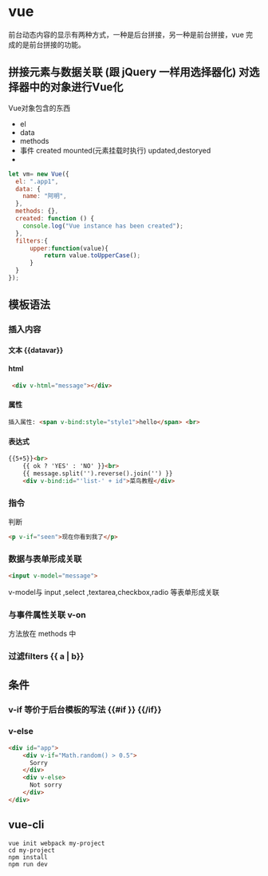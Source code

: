 # vue
前台动态内容的显示有两种方式，一种是后台拼接，另一种是前台拼接，vue 完成的是前台拼接的功能。

## 拼接元素与数据关联 (跟 jQuery 一样用选择器化) 对选择器中的对象进行Vue化

Vue对象包含的东西

- el
- data
- methods
- 事件 created mounted(元素挂载时执行) updated,destoryed
- 


``` js
let vm= new Vue({
  el: ".app1",
  data: {
    name: "阿明",
  },
  methods: {},
  created: function () {
    console.log("Vue instance has been created");
  },
  filters:{
	  upper:function(value){
		  return value.toUpperCase();
	  }
  }
});

```
## 模板语法
### 插入内容
#### 文本  {{datavar}}
#### html 
``` html
 <div v-html="message"></div>
```
#### 属性 
``` html
插入属性: <span v-bind:style="style1">hello</span> <br>
```
#### 表达式
``` html
{{5+5}}<br>
    {{ ok ? 'YES' : 'NO' }}<br>
    {{ message.split('').reverse().join('') }}
    <div v-bind:id="'list-' + id">菜鸟教程</div>

```

### 指令 
判断
``` html
<p v-if="seen">现在你看到我了</p>
```
### 数据与表单形成关联
``` html
<input v-model="message">
```

v-model与 input ,select ,textarea,checkbox,radio 等表单形成关联
### 与事件属性关联 v-on
方法放在 methods 中
### 过滤filters  {{ a | b}}




## 条件
### v-if  等价于后台模板的写法 {{#if }} {{/if}}
### v-else
``` html
<div id="app">
    <div v-if="Math.random() > 0.5">
      Sorry
    </div>
    <div v-else>
      Not sorry
    </div>
</div>

```
## vue-cli
``` shell
vue init webpack my-project
cd my-project
npm install
npm run dev
```
